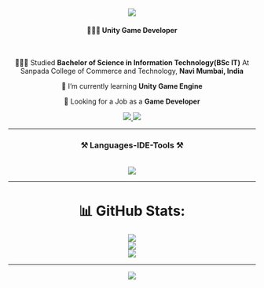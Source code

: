 <h1 align="center">
    <img src="https://readme-typing-svg.herokuapp.com/?font=Righteous&size=35&center=true&vCenter=true&width=500&height=70&duration=3500&lines=Hi+There!+👋;+I'm+Sabbath+Barboza;" />
</h1>

<h4 align="center"> 👩🏻‍💻 Unity Game Developer</h4>

<br/>

<div align="center">

👩🏻‍🎓 Studied **Bachelor of Science in Information Technology(BSc IT)** At Sanpada College of Commerce and Technology, **Navi Mumbai, India**

 🌱 I’m currently learning **Unity Game Engine**

💼 Looking for a Job as a **Game Developer**
 
 </div>

 <div align="center"> 
  <a href="SabbathBarboza000@gmail.com">
    <img src="https://img.shields.io/badge/Gmail-333333?style=for-the-badge&logo=gmail&logoColor=red" />
  </a>
  <a href="https://github.com/SabbathBraboza?tab=repositories">
    <img src="https://img.shields.io/badge/GitHub-100000?style=for-the-badge&logo=github&logoColor=white" target="_blank" />
  </a>

 <hr/>
 
<h3 align="center">⚒️ Languages-IDE-Tools ⚒️</h3>

<br/>
<div align="center">

<img src="https://skillicons.dev/icons?i=cs,github,unity,visualstudio,"/>

</div>

 <hr/>

# 📊 GitHub Stats:
![](https://github-readme-stats.vercel.app/api?username=SabbathBraboza&theme=transparent&hide_border=false&include_all_commits=true&count_private=false)<br/>
![](https://github-readme-streak-stats.herokuapp.com/?user=SabbathBraboza&theme=transparent&hide_border=false)<br/>
![](https://github-readme-stats.vercel.app/api/top-langs/?username=SabbathBraboza&theme=transparent&hide_border=false&include_all_commits=true&count_private=false&layout=compact)

---
[![](https://visitcount.itsvg.in/api?id=SabbathBraboza&icon=0&color=0)](https://visitcount.itsvg.in)

<!-- Proudly created with GPRM ( https://gprm.itsvg.in ) -->
